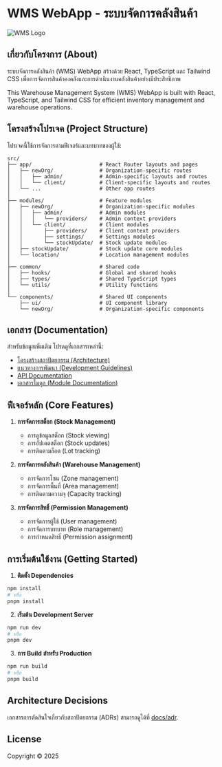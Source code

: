 
# WMS WebApp - ระบบจัดการคลังสินค้า

![WMS Logo](public/placeholder.svg)

## เกี่ยวกับโครงการ (About)

ระบบจัดการคลังสินค้า (WMS) WebApp สร้างด้วย React, TypeScript และ Tailwind CSS เพื่อการจัดการสินค้าคงคลังและการดำเนินงานคลังสินค้าอย่างมีประสิทธิภาพ

This Warehouse Management System (WMS) WebApp is built with React, TypeScript, and Tailwind CSS for efficient inventory management and warehouse operations.

## โครงสร้างโปรเจค (Project Structure)

โปรเจคนี้ใช้การจัดการตามฟีเจอร์และบทบาทของผู้ใช้:

```
src/
├── app/                      # React Router layouts and pages
│   ├── newOrg/               # Organization-specific routes
│   │   ├── admin/            # Admin-specific layouts and routes
│   │   └── client/           # Client-specific layouts and routes
│   └── ...                   # Other app routes
│
├── modules/                  # Feature modules 
│   ├── newOrg/               # Organization-specific modules
│   │   ├── admin/            # Admin modules
│   │   │   └── providers/    # Admin context providers
│   │   └── client/           # Client modules
│   │       ├── providers/    # Client context providers
│   │       ├── settings/     # Settings modules
│   │       └── stockUpdate/  # Stock update modules
│   ├── stockUpdate/          # Stock update core modules
│   └── location/             # Location management modules
│
├── common/                   # Shared code
│   ├── hooks/                # Global and shared hooks
│   ├── types/                # Shared TypeScript types
│   └── utils/                # Utility functions
│
└── components/               # Shared UI components
    ├── ui/                   # UI component library
    └── newOrg/               # Organization-specific components
```

## เอกสาร (Documentation)

สำหรับข้อมูลเพิ่มเติม โปรดดูที่เอกสารเหล่านี้:

- [โครงสร้างสถาปัตยกรรม (Architecture)](docs/ARCHITECTURE.md)
- [แนวทางการพัฒนา (Development Guidelines)](docs/DEVELOPMENT.md)
- [API Documentation](docs/API.md)
- [เอกสารโมดูล (Module Documentation)](docs/modules/README.md)

## ฟีเจอร์หลัก (Core Features)

1. **การจัดการสต็อก (Stock Management)**

   - การดูข้อมูลสต็อก (Stock viewing)
   - การอัปเดตสต็อก (Stock updates)
   - การติดตามล็อต (Lot tracking)

2. **การจัดการคลังสินค้า (Warehouse Management)**

   - การจัดการโซน (Zone management)
   - การจัดการพื้นที่ (Area management)
   - การติดตามความจุ (Capacity tracking)

3. **การจัดการสิทธิ์ (Permission Management)**
   - การจัดการผู้ใช้ (User management)
   - การจัดการบทบาท (Role management)
   - การกำหนดสิทธิ์ (Permission assignment)

## การเริ่มต้นใช้งาน (Getting Started)

1. **ติดตั้ง Dependencies**

```bash
npm install
# หรือ
pnpm install
```

2. **เริ่มต้น Development Server**

```bash
npm run dev
# หรือ
pnpm dev
```

3. **การ Build สำหรับ Production**

```bash
npm run build
# หรือ
pnpm build
```

## Architecture Decisions

เอกสารการตัดสินใจเกี่ยวกับสถาปัตยกรรม (ADRs) สามารถดูได้ที่ [docs/adr](docs/adr).

## License

Copyright © 2025
